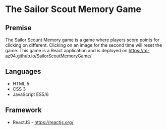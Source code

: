 # The Sailor Scout Memory Game

## Premise
The Sailor Scount Memory game is a game where players score points for clicking on different. Clicking on an image for the second time will reset the game.  This game is a React application and is deployed on https://m-az94.github.io/SailorScoutMemoryGame/

## Languages 
* HTML 5
* CSS 3
* JavaScript ES5/6

## Framework
* ReactJS - https://reactjs.org/


